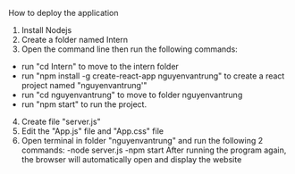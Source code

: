 How to deploy the application
1. Install Nodejs
2. Create a folder named Intern
3. Open the command line then run the following commands:
- run "cd Intern" to move to the intern folder
- run "npm install -g create-react-app nguyenvantrung" to create a react project named "nguyenvantrung'"
- run "cd nguyenvantrung" to move to folder nguyenvantrung
- run "npm start" to run the project.
4. Create file "server.js" 
5. Edit the "App.js" file and "App.css" file
6. Open terminal in folder "nguyenvantrung" and run the following 2 commands:
-node server.js
-npm start
After running the program again, the browser will automatically open and display the website

